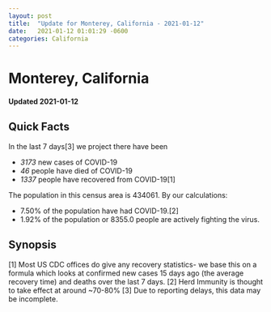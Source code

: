 ```yaml
---
layout: post
title:  "Update for Monterey, California - 2021-01-12"
date:   2021-01-12 01:01:29 -0600
categories: California
---
```


# Monterey, California
#### Updated 2021-01-12

## Quick Facts

In the last 7 days[3] we project there have been
- *3173* new cases of COVID-19
- *46* people have died of COVID-19
- *1337* people have recovered from COVID-19[1]

The population in this census area is 434061. By our calculations:
- 7.50% of the population have had COVID-19.[2]
- 1.92% of the population or 8355.0 people are actively fighting the virus.

## Synopsis




[1] Most US CDC offices do give any recovery statistics- we base this on a formula which looks at confirmed new cases
15 days ago (the average recovery time) and deaths over the last 7 days.
[2] Herd Immunity is thought to take effect at around ~70-80%
[3] Due to reporting delays, this data may be incomplete. 
    
